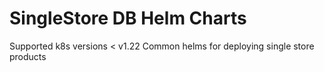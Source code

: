 # SingleStore DB Helm Charts
Supported k8s versions < v1.22
Common helms for deploying single store products

